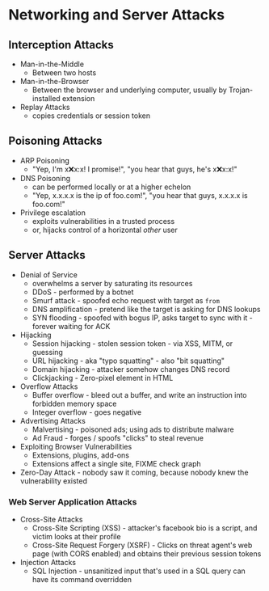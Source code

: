 Networking and Server Attacks
====================================

## Interception Attacks

- Man-in-the-Middle
  - Between two hosts
- Man-in-the-Browser
  - Between the browser and underlying computer, usually by Trojan-installed extension
- Replay Attacks
  - copies credentials or session token
  
## Poisoning Attacks

- ARP Poisoning
  - "Yep, I'm x:x:x:x! I promise!", "you hear that guys, he's x:x:x:x!"
- DNS Poisoning
  - can be performed locally or at a higher echelon
  - "Yep, x.x.x.x is the ip of foo.com!", "you hear that guys, x.x.x.x is foo.com!"
- Privilege escalation
  - exploits vulnerabilities in a trusted process
  - or, hijacks control of a horizontal _other_ user

## Server Attacks

- Denial of Service
  - overwhelms a server by saturating its resources
  - DDoS - performed by a botnet
  - Smurf attack - spoofed echo request with target as `from`
  - DNS amplification - pretend like the target is asking for DNS lookups
  - SYN flooding - spoofed with bogus IP, asks target to sync with it - forever waiting for ACK
- Hijacking
  - Session hijacking - stolen session token - via XSS, MITM, or guessing
  - URL hijacking - aka "typo squatting" - also "bit squatting"
  - Domain hijacking - attacker somehow changes DNS record
  - Clickjacking - Zero-pixel element in HTML
- Overflow Attacks
  - Buffer overflow - bleed out a buffer, and write an instruction into forbidden memory space
  - Integer overflow - goes negative
- Advertising Attacks
  - Malvertising - poisoned ads; using ads to distribute malware
  - Ad Fraud - forges / spoofs "clicks" to steal revenue
- Exploiting Browser Vulnerabilities
  - Extensions, plugins, add-ons
  - Extensions affect a single site, FIXME check graph
- Zero-Day Attack - nobody saw it coming, because nobody knew the vulnerability existed

### Web Server Application Attacks

- Cross-Site Attacks
  - Cross-Site Scripting (XSS) - attacker's facebook bio is a script, and victim looks at their profile
  - Cross-Site Request Forgery (XSRF) - Clicks on threat agent's web page (with CORS enabled) and obtains their previous session tokens
- Injection Attacks
  - SQL Injection - unsanitized input that's used in a SQL query can have its command overridden

